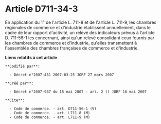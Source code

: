 # Article D711-34-3

En application du 1° de l'article L. 711-8 et de l'article L. 711-9, les chambres régionales de commerce et d'industrie
établissent annuellement, dans le cadre de leur rapport d'activité, un relevé des indicateurs prévus à l'article D. 711-56-1
les concernant, ainsi qu'un relevé consolidant ceux fournis par les chambres de commerce et d'industrie, qu'elles
transmettent à l'assemblée des chambres françaises de commerce et d'industrie.

**Liens relatifs à cet article**

	**Codifié par**:

	  - Décret n°2007-431 2007-03-25 JORF 27 mars 2007

	**Créé par**:

	  - Décret n°2007-987 du 15 mai 2007 - art. 2 () JORF 16 mai 2007

	**Cite**:

	  - Code de commerce. - art. D711-56-1 (V)
	  - Code de commerce. - art. L711-8 (M)
	  - Code de commerce. - art. L711-9 (M)
